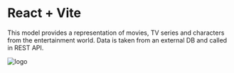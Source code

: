 # React + Vite


This model provides a representation of movies, TV series and characters from the entertainment world. Data is taken from an external DB and called in REST API.

![logo](https://github.com/user-attachments/assets/c51ca397-baa4-4f7a-ad7d-9e09b65db64e)

